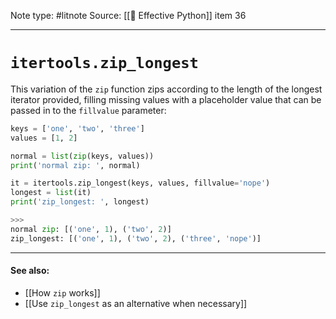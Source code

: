 Note type: #litnote
Source: [[📖 Effective Python]] item 36

---
# `itertools.zip_longest`
This variation of the `zip` function zips according to the length of the longest iterator provided, filling missing values with a placeholder value that can be passed in to the `fillvalue` parameter:
```python
keys = ['one', 'two', 'three']
values = [1, 2]

normal = list(zip(keys, values))
print('normal zip: ', normal)

it = itertools.zip_longest(keys, values, fillvalue='nope')
longest = list(it)
print('zip_longest: ', longest)

>>>
normal zip: [('one', 1), ('two', 2)]
zip_longest: [('one', 1), ('two', 2), ('three', 'nope')]
```

---
#### See also:
- [[How `zip` works]]
- [[Use `zip_longest` as an alternative when necessary]]